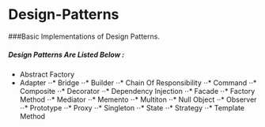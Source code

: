 # Design-Patterns
###Basic Implementations of Design Patterns.
##### Design Patterns Are Listed Below : 
* Abstract Factory
* Adapter
⋅⋅* Bridge
⋅⋅* Builder
⋅⋅* Chain Of Responsibility
⋅⋅* Command
⋅⋅* Composite
⋅⋅* Decorator
⋅⋅* Dependency Injection
⋅⋅* Facade
⋅⋅* Factory Method
⋅⋅* Mediator
⋅⋅* Memento
⋅⋅* Multiton
⋅⋅* Null Object
⋅⋅* Observer
⋅⋅* Prototype
⋅⋅* Proxy
⋅⋅* Singleton
⋅⋅* State
⋅⋅* Strategy
⋅⋅* Template Method

